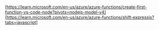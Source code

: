 
[https://learn.microsoft.com/en-us/azure/azure-functions/create-first-function-vs-code-node?pivots=nodejs-model-v4]
[https://learn.microsoft.com/en-us/azure/azure-functions/shift-expressjs?tabs=javascript]


